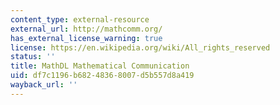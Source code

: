 ```yaml
---
content_type: external-resource
external_url: http://mathcomm.org/
has_external_license_warning: true
license: https://en.wikipedia.org/wiki/All_rights_reserved
status: ''
title: MathDL Mathematical Communication
uid: df7c1196-b682-4836-8007-d5b557d8a419
wayback_url: ''
---
```

